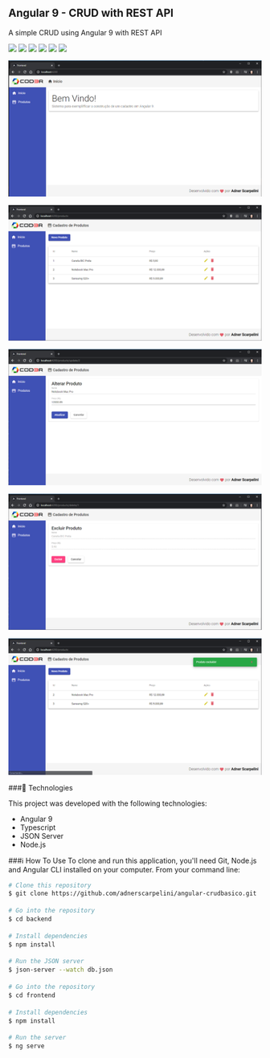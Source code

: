 ## Angular 9 - CRUD with REST API

A simple CRUD using Angular 9 with REST API

![](https://img.shields.io/github/stars/pandao/editor.md.svg) ![](https://img.shields.io/github/forks/pandao/editor.md.svg) ![](https://img.shields.io/github/tag/pandao/editor.md.svg) ![](https://img.shields.io/github/release/pandao/editor.md.svg) ![](https://img.shields.io/github/issues/pandao/editor.md.svg) ![](https://img.shields.io/bower/v/editor.md.svg)

![Dashboard](https://raw.githubusercontent.com/adnerscarpelini/angular-crudbasico/master/ImagensFinal/Screenshot_1.png "Dashboard")

![ProductsList](https://raw.githubusercontent.com/adnerscarpelini/angular-crudbasico/master/ImagensFinal/Screenshot_2.png "ProductsList")

![ProductUpdate](https://raw.githubusercontent.com/adnerscarpelini/angular-crudbasico/master/ImagensFinal/Screenshot_3.png "ProductUpdate")

![ProductDelete](https://raw.githubusercontent.com/adnerscarpelini/angular-crudbasico/master/ImagensFinal/Screenshot_5.png "ProductDelete")

![NotificationPopUp](https://raw.githubusercontent.com/adnerscarpelini/angular-crudbasico/master/ImagensFinal/Screenshot_6.png "NotificationPopUp")

###🚀 Technologies

This project was developed with the following technologies:
- Angular 9
- Typescript
- JSON Server
- Node.js

###ℹ️ How To Use
To clone and run this application, you'll need Git, Node.js and Angular CLI installed on your computer. From your command line:

```bash
# Clone this repository
$ git clone https://github.com/adnerscarpelini/angular-crudbasico.git

# Go into the repository
$ cd backend

# Install dependencies
$ npm install

# Run the JSON server
$ json-server --watch db.json

# Go into the repository
$ cd frontend

# Install dependencies
$ npm install

# Run the server
$ ng serve
```


